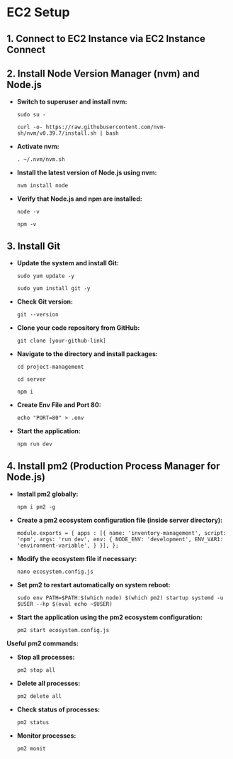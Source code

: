 # EC2 Setup

## 1. Connect to EC2 Instance via EC2 Instance Connect

## 2. Install Node Version Manager (nvm) and Node.js

- **Switch to superuser and install nvm:**

  ```
  sudo su -
  ```

  ```
  curl -o- https://raw.githubusercontent.com/nvm-sh/nvm/v0.39.7/install.sh | bash
  ```

- **Activate nvm:**

  ```
  . ~/.nvm/nvm.sh
  ```

- **Install the latest version of Node.js using nvm:**

  ```
  nvm install node
  ```

- **Verify that Node.js and npm are installed:**

  ```
  node -v
  ```

  ```
  npm -v
  ```

## 3. Install Git

- **Update the system and install Git:**

  ```
  sudo yum update -y
  ```

  ```
  sudo yum install git -y
  ```

- **Check Git version:**

  ```
  git --version
  ```

- **Clone your code repository from GitHub:**

  ```
  git clone [your-github-link]
  ```

- **Navigate to the directory and install packages:**

  ```
  cd project-management
  ```

  ```
  cd server
  ```

  ```
  npm i
  ```

- **Create Env File and Port 80:**

  ```
  echo "PORT=80" > .env
  ```

- **Start the application:**
  ```
  npm run dev
  ```

## 4. Install pm2 (Production Process Manager for Node.js)

- **Install pm2 globally:**

  ```
  npm i pm2 -g
  ```

- **Create a pm2 ecosystem configuration file (inside server directory):**

  ```
  module.exports = { apps : [{ name: 'inventory-management', script: 'npm', args: 'run dev', env: { NODE_ENV: 'development', ENV_VAR1: 'environment-variable', } }], };
  ```

- **Modify the ecosystem file if necessary:**

  ```
  nano ecosystem.config.js
  ```

- **Set pm2 to restart automatically on system reboot:**

  ```
  sudo env PATH=$PATH:$(which node) $(which pm2) startup systemd -u $USER --hp $(eval echo ~$USER)
  ```

- **Start the application using the pm2 ecosystem configuration:**

  ```
  pm2 start ecosystem.config.js
  ```

**Useful pm2 commands:**

- **Stop all processes:**

  ```
  pm2 stop all
  ```

- **Delete all processes:**

  ```
  pm2 delete all
  ```

- **Check status of processes:**

  ```
  pm2 status
  ```

- **Monitor processes:**
  ```
  pm2 monit
  ```
